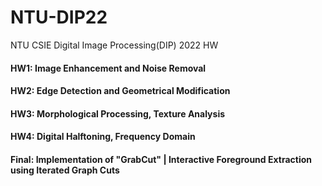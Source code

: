 # NTU-DIP22
NTU CSIE Digital Image Processing(DIP) 2022 HW
#### HW1: **Image Enhancement and Noise Removal**
#### HW2: **Edge Detection and Geometrical Modification**
#### HW3: **Morphological Processing, Texture Analysis**
#### HW4: **Digital Halftoning, Frequency Domain**
#### Final: **Implementation of "GrabCut" | Interactive Foreground Extraction using Iterated Graph Cuts**